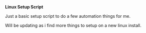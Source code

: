 **Linux Setup Script**

Just a basic setup script to do a few automation things for me. 

Will be updating as i find more things to setup on a new linux install.
